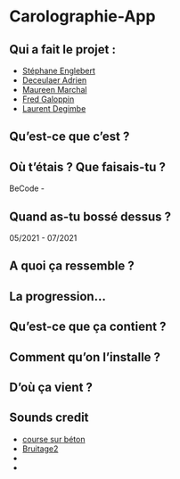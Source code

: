 # Carolographie-App

## Qui a fait le projet :

* [Stéphane Englebert](https://github.com/stephane-englebert)
* [Deceulaer Adrien](https://github.com/DeceulaerAdrien)
* [Maureen Marchal](https://github.com/Maureenm41)
* [Fred Galoppin](https://github.com/fredgaloppin)
* [Laurent Degimbe](https://github.com/DegimbeLaurent)

## Qu’est-ce que c’est ? 


## Où t’étais ? Que faisais-tu ?

  BeCode - 

## Quand as-tu bossé dessus ?

 05/2021 - 07/2021

## A quoi ça ressemble ? 


## La progression… 

## Qu’est-ce que ça contient ?

## Comment qu’on l’installe ?

## D’où ça vient ?

## Sounds credit

* [course sur béton](https://www.sound-fishing.net/bruitages/humain)
* [Bruitage2](https://www.sound-fishing.net/bruitages/oiseaux-ambiances)
* [](https://www.sound-fishing.net/bruitages/toon)
* [](https://www.sound-fishing.net/bruitages/feu)
